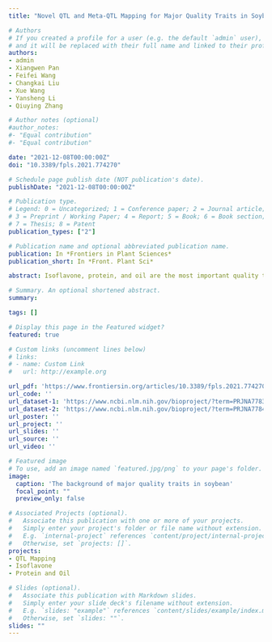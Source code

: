 ```yaml
---
title: "Novel QTL and Meta-QTL Mapping for Major Quality Traits in Soybean"

# Authors
# If you created a profile for a user (e.g. the default `admin` user), write the username (folder name) here 
# and it will be replaced with their full name and linked to their profile.
authors:
- admin
- Xiangwen Pan
- Feifei Wang
- Changkai Liu
- Xue Wang
- Yansheng Li
- Qiuying Zhang

# Author notes (optional)
#author_notes:
#- "Equal contribution"
#- "Equal contribution"

date: "2021-12-08T00:00:00Z"
doi: "10.3389/fpls.2021.774270"

# Schedule page publish date (NOT publication's date).
publishDate: "2021-12-08T00:00:00Z"

# Publication type.
# Legend: 0 = Uncategorized; 1 = Conference paper; 2 = Journal article;
# 3 = Preprint / Working Paper; 4 = Report; 5 = Book; 6 = Book section;
# 7 = Thesis; 8 = Patent
publication_types: ["2"]

# Publication name and optional abbreviated publication name.
publication: In *Frontiers in Plant Sciences*
publication_short: In *Front. Plant Sci*

abstract: Isoflavone, protein, and oil are the most important quality traits in soybean. Since these phenotypes are typically quantitative traits, quantitative trait locus (QTL) mapping has been an efficient way to clarify their complex and unclear genetic background. However, the low-density genetic map and the absence of QTL integration limited the accurate and efficient QTL mapping in previous researches. This paper adopted a recombinant inbred lines (RIL) population derived from ‘Zhongdou27’and ‘Hefeng25’ and a high-density linkage map based on whole-genome resequencing to map novel QTL and used meta-analysis methods to integrate the stable and consentaneous QTL. The candidate genes were obtained from gene functional annotation and expression analysis based on the public database. A total of 41 QTL with a high logarithm of odd (LOD) scores were identified through composite interval mapping (CIM), including 38 novel QTL and 2 Stable QTL. A total of 660 candidate genes were predicted according to the results of the gene annotation and public transcriptome data. A total of 212 meta-QTL containing 122 stable and consentaneous QTL were mapped based on 1,034 QTL collected from previous studies. For the first time, 70 meta-QTL associated with isoflavones were mapped in this study. Meanwhile, 69 and 73 meta-QTL, respectively, related to oil and protein were obtained as well. The results promote the understanding of the biosynthesis and regulation of isoflavones, protein, and oil at molecular levels, and facilitate the construction of molecular modular for great quality traits in soybean.

# Summary. An optional shortened abstract.
summary: 

tags: []

# Display this page in the Featured widget?
featured: true

# Custom links (uncomment lines below)
# links:
# - name: Custom Link
#   url: http://example.org

url_pdf: 'https://www.frontiersin.org/articles/10.3389/fpls.2021.774270/pdf'
url_code: ''
url_dataset-1: 'https://www.ncbi.nlm.nih.gov/bioproject/?term=PRJNA778303'
url_dataset-2: 'https://www.ncbi.nlm.nih.gov/bioproject/?term=PRJNA778408'
url_poster: ''
url_project: ''
url_slides: ''
url_source: ''
url_video: ''

# Featured image
# To use, add an image named `featured.jpg/png` to your page's folder. 
image:
  caption: 'The background of major quality traits in soybean'
  focal_point: ""
  preview_only: false

# Associated Projects (optional).
#   Associate this publication with one or more of your projects.
#   Simply enter your project's folder or file name without extension.
#   E.g. `internal-project` references `content/project/internal-project/index.md`.
#   Otherwise, set `projects: []`.
projects:
- QTL Mapping
- Isoflavone
- Protein and Oil

# Slides (optional).
#   Associate this publication with Markdown slides.
#   Simply enter your slide deck's filename without extension.
#   E.g. `slides: "example"` references `content/slides/example/index.md`.
#   Otherwise, set `slides: ""`.
slides: ""
---
```


